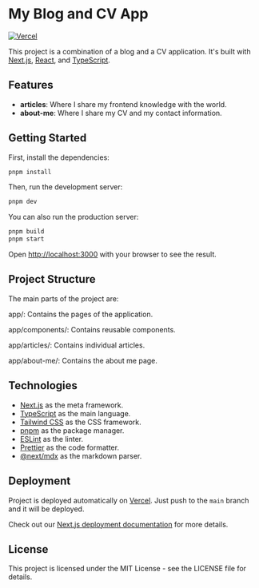 # My Blog and CV App

[![Vercel](https://therealsujitk-vercel-badge.vercel.app/?app=my-blog)](https://vercel.com/hasan-wajahat/my-blog)

This project is a combination of a blog and a CV application. It's built with [Next.js](https://nextjs.org/), [React](https://reactjs.org/), and [TypeScript](https://www.typescriptlang.org/).

## Features

- **articles**: Where I share my frontend knowledge with the world.
- **about-me**: Where I share my CV and my contact information.

## Getting Started

First, install the dependencies:

```bash
pnpm install
```

Then, run the development server:

```bash
pnpm dev
```

You can also run the production server:

```bash
pnpm build
pnpm start
```

Open [http://localhost:3000](http://localhost:3000) with your browser to see the result.

## Project Structure

The main parts of the project are:

app/: Contains the pages of the application.

app/components/: Contains reusable components.

app/articles/: Contains individual articles.

app/about-me/: Contains the about me page.

## Technologies

- [Next.js](https://nextjs.org/) as the meta framework.
- [TypeScript](https://www.typescriptlang.org/) as the main language.
- [Tailwind CSS](https://tailwindcss.com/) as the CSS framework.
- [pnpm](https://pnpm.io/) as the package manager.
- [ESLint](https://eslint.org/) as the linter.
- [Prettier](https://prettier.io/) as the code formatter.
- [@next/mdx](https://nextjs.org/docs/pages/building-your-application/configuring/mdx#nextmdx) as the markdown parser.

## Deployment

Project is deployed automatically on [Vercel](https://vercel.com/). Just push to the `main` branch and it will be deployed.

Check out our [Next.js deployment documentation](https://nextjs.org/docs/deployment) for more details.

## License

This project is licensed under the MIT License - see the LICENSE file for details.

